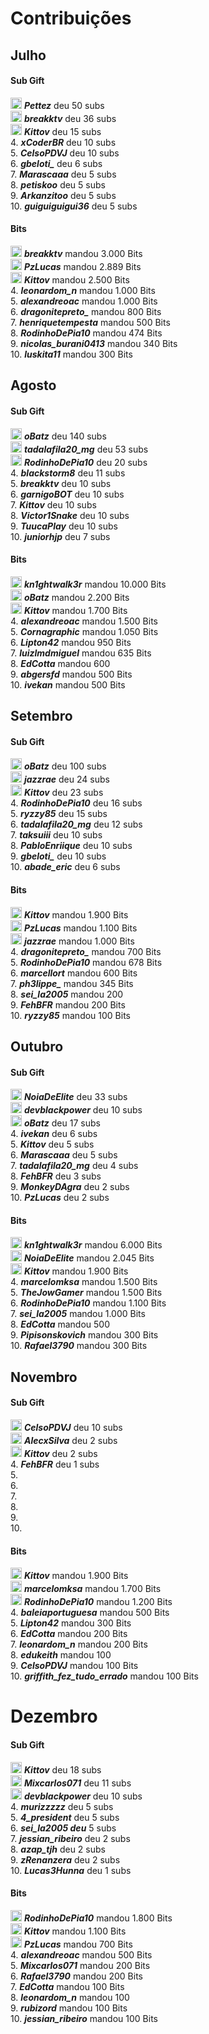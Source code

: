 # Contribuições


## Julho
<!-- tabs:start -->

#### **Sub Gift**

<img src="https://static.twitchcdn.net/assets/GiftBadge-Gold_36-1b402f71cfd08a9bcbaa.png" width="18px"/> ***Pettez*** deu 50 subs <br>
<img src="https://static.twitchcdn.net/assets/GiftBadge-Silver_36-bb7c268e0452a2cdcc8d.png" width="18px"/> ***breakktv*** deu 36 subs <br>
<img src="https://static.twitchcdn.net/assets/GiftBadge-Bronze_36-fd0ee2ef5196b3414a2f.png" width="18px"/> ***Kittov*** deu 15 subs <br>
4. ***xCoderBR*** deu 10 subs <br>
5. ***CelsoPDVJ*** deu 10 subs <br>
6. ***gbeloti_*** deu 6 subs <br>
7. ***Marascaaa*** deu 5 subs <br>
8. ***petiskoo*** deu 5 subs <br>
9. ***Arkanzitoo*** deu 5 subs <br>
10. ***guiguiguigui36*** deu 5 subs <br>

#### **Bits**

<img src="https://static.twitchcdn.net/assets/BitsBadge-Gold_36-c8f77c18519f2a9a0e1c.png" width="18px"/> ***breakktv*** mandou 3.000 Bits <br>
<img src="https://static.twitchcdn.net/assets/BitsBadge-Silver_36-2194db3d68f51d3dd14c.png" width="18px"/> ***PzLucas*** mandou 2.889 Bits <br>
<img src="https://static.twitchcdn.net/assets/BitsBadge-Bronze_36-a9a8deeb17fa7fd7b7b3.png" width="18px"/> ***Kittov*** mandou 2.500 Bits <br>
4. ***leonardom_n*** mandou 1.000 Bits <br>
5. ***alexandreoac*** mandou 1.000 Bits <br>
6. ***dragonitepreto_*** mandou 800 Bits <br>
7. ***henriquetempesta*** mandou 500 Bits <br>
8. ***RodinhoDePia10*** mandou 474 Bits <br>
9. ***nicolas_burani0413*** mandou 340 Bits <br>
10. ***luskita11*** mandou 300 Bits <br>

<!-- tabs:end -->

## Agosto

<!-- tabs:start -->

#### **Sub Gift**

<img src="https://static.twitchcdn.net/assets/GiftBadge-Gold_36-1b402f71cfd08a9bcbaa.png" width="18px"/> ***oBatz*** deu 140 subs <br>
<img src="https://static.twitchcdn.net/assets/GiftBadge-Silver_36-bb7c268e0452a2cdcc8d.png" width="18px"/> ***tadalafila20_mg*** deu 53 subs <br>
<img src="https://static.twitchcdn.net/assets/GiftBadge-Bronze_36-fd0ee2ef5196b3414a2f.png" width="18px"/> ***RodinhoDePia10*** deu 20 subs <br>
4. ***blackstorm8*** deu 11 subs <br>
5. ***breakktv*** deu 10 subs <br>
6. ***garnigoBOT*** deu 10 subs <br>
7. ***Kittov*** deu 10 subs <br>
8. ***Victor1Snake*** deu 10 subs <br>
9. ***TuucaPlay*** deu 10 subs <br>
10. ***juniorhjp*** deu 7 subs <br>

#### **Bits**

<img src="https://static.twitchcdn.net/assets/BitsBadge-Gold_36-c8f77c18519f2a9a0e1c.png" width="18px"/> ***kn1ghtwalk3r*** mandou 10.000 Bits <br>
<img src="https://static.twitchcdn.net/assets/BitsBadge-Silver_36-2194db3d68f51d3dd14c.png" width="18px"/> ***oBatz*** mandou 2.200 Bits <br>
<img src="https://static.twitchcdn.net/assets/BitsBadge-Bronze_36-a9a8deeb17fa7fd7b7b3.png" width="18px"/> ***Kittov*** mandou 1.700 Bits <br>
4. ***alexandreoac*** mandou 1.500 Bits <br>
5. ***Cornagraphic*** mandou 1.050 Bits <br>
6. ***Lipton42*** mandou 950 Bits <br>
7. ***luizlmdmiguel*** mandou 635 Bits <br>
8. ***EdCotta*** mandou 600 <br>
9. ***abgersfd*** mandou 500 Bits <br>
10. ***ivekan*** mandou 500 Bits <br>

<!-- tabs:end -->


## Setembro

<!-- tabs:start -->

#### **Sub Gift**

<img src="https://static.twitchcdn.net/assets/GiftBadge-Gold_36-1b402f71cfd08a9bcbaa.png" width="18px"/> ***oBatz*** deu 100 subs <br>
<img src="https://static.twitchcdn.net/assets/GiftBadge-Silver_36-bb7c268e0452a2cdcc8d.png" width="18px"/> ***jazzrae*** deu 24 subs <br>
<img src="https://static.twitchcdn.net/assets/GiftBadge-Bronze_36-fd0ee2ef5196b3414a2f.png" width="18px"/> ***Kittov*** deu 23 subs <br>
4. ***RodinhoDePia10*** deu 16 subs <br>
5. ***ryzzy85*** deu 15 subs <br>
6. ***tadalafila20_mg*** deu 12 subs <br>
7. ***taksuiii*** deu 10 subs <br>
8. ***PabloEnriique*** deu 10 subs <br>
9. ***gbeloti_*** deu 10 subs <br>
10. ***abade_eric*** deu 6 subs <br>

#### **Bits**

<img src="https://static.twitchcdn.net/assets/BitsBadge-Gold_36-c8f77c18519f2a9a0e1c.png" width="18px"/> ***Kittov*** mandou 1.900 Bits <br>
<img src="https://static.twitchcdn.net/assets/BitsBadge-Silver_36-2194db3d68f51d3dd14c.png" width="18px"/> ***PzLucas*** mandou 1.100 Bits <br>
<img src="https://static.twitchcdn.net/assets/BitsBadge-Bronze_36-a9a8deeb17fa7fd7b7b3.png" width="18px"/> ***jazzrae*** mandou 1.000 Bits <br>
4. ***dragonitepreto_*** mandou 700 Bits <br>
5. ***RodinhoDePia10*** mandou 678 Bits <br>
6. ***marcellort*** mandou 600 Bits <br>
7. ***ph3lippe_*** mandou 345 Bits <br>
8. ***sei_la2005*** mandou 200 <br>
9. ***FehBFR*** mandou 200 Bits <br>
10. ***ryzzy85*** mandou 100 Bits <br>

<!-- tabs:end -->


## Outubro

<!-- tabs:start -->

#### **Sub Gift**

<img src="https://static.twitchcdn.net/assets/GiftBadge-Gold_36-1b402f71cfd08a9bcbaa.png" width="18px"/> ***NoiaDeElite*** deu 33 subs <br>
<img src="https://static.twitchcdn.net/assets/GiftBadge-Silver_36-bb7c268e0452a2cdcc8d.png" width="18px"/> ***devblackpower*** deu 10 subs <br>
<img src="https://static.twitchcdn.net/assets/GiftBadge-Bronze_36-fd0ee2ef5196b3414a2f.png" width="18px"/> ***oBatz*** deu 17 subs <br>
4. ***ivekan*** deu 6 subs <br>
5. ***Kittov*** deu 5 subs <br>
6. ***Marascaaa*** deu 5 subs <br>
7. ***tadalafila20_mg*** deu 4 subs <br>
8. ***FehBFR*** deu 3 subs <br>
9. ***MonkeyDAgra*** deu 2 subs <br>
10. ***PzLucas*** deu 2 subs <br>

#### **Bits**

<img src="https://static.twitchcdn.net/assets/BitsBadge-Gold_36-c8f77c18519f2a9a0e1c.png" width="18px"/> ***kn1ghtwalk3r*** mandou 6.000 Bits <br>
<img src="https://static.twitchcdn.net/assets/BitsBadge-Silver_36-2194db3d68f51d3dd14c.png" width="18px"/> ***NoiaDeElite*** mandou 2.045 Bits <br>
<img src="https://static.twitchcdn.net/assets/BitsBadge-Bronze_36-a9a8deeb17fa7fd7b7b3.png" width="18px"/> ***Kittov*** mandou 1.900 Bits <br>
4. ***marcelomksa*** mandou 1.500 Bits <br>
5. ***TheJowGamer*** mandou 1.500 Bits <br>
6. ***RodinhoDePia10*** mandou 1.100 Bits <br>
7. ***sei_la2005*** mandou 1.000 Bits <br>
8. ***EdCotta*** mandou 500 <br>
9. ***Pipisonskovich*** mandou 300 Bits <br>
10. ***Rafael3790*** mandou 300 Bits <br>

<!-- tabs:end -->

## Novembro

<!-- tabs:start -->

#### **Sub Gift**

<img src="https://static.twitchcdn.net/assets/GiftBadge-Gold_36-1b402f71cfd08a9bcbaa.png" width="18px"/> ***CelsoPDVJ*** deu 10 subs <br>
<img src="https://static.twitchcdn.net/assets/GiftBadge-Silver_36-bb7c268e0452a2cdcc8d.png" width="18px"/> ***AlecxSilva*** deu 2 subs <br>
<img src="https://static.twitchcdn.net/assets/GiftBadge-Bronze_36-fd0ee2ef5196b3414a2f.png" width="18px"/> ***Kittov*** deu 2 subs <br>
4. ***FehBFR*** deu 1 subs <br>
5. <br>
6. <br>
7. <br>
8. <br>
9. <br>
10. <br>

#### **Bits**

<img src="https://static.twitchcdn.net/assets/BitsBadge-Gold_36-c8f77c18519f2a9a0e1c.png" width="18px"/> ***Kittov*** mandou 1.900 Bits <br>
<img src="https://static.twitchcdn.net/assets/BitsBadge-Silver_36-2194db3d68f51d3dd14c.png" width="18px"/> ***marcelomksa*** mandou 1.700 Bits <br>
<img src="https://static.twitchcdn.net/assets/BitsBadge-Bronze_36-a9a8deeb17fa7fd7b7b3.png" width="18px"/> ***RodinhoDePia10*** mandou 1.200 Bits <br>
4. ***baleiaportuguesa*** mandou 500 Bits <br>
5. ***Lipton42*** mandou 300 Bits <br>
6. ***EdCotta*** mandou 200 Bits <br>
7. ***leonardom_n*** mandou 200 Bits <br>
8. ***edukeith*** mandou 100 <br>
9. ***CelsoPDVJ*** mandou 100 Bits <br>
10. ***griffith_fez_tudo_errado*** mandou 100 Bits <br>

<!-- tabs:end -->

# Dezembro

<!-- tabs:start -->

#### **Sub Gift**

<img src="https://static.twitchcdn.net/assets/GiftBadge-Gold_36-1b402f71cfd08a9bcbaa.png" width="18px"/> ***Kittov*** deu 18 subs <br>
<img src="https://static.twitchcdn.net/assets/GiftBadge-Silver_36-bb7c268e0452a2cdcc8d.png" width="18px"/> ***Mixcarlos071*** deu 11 subs <br>
<img src="https://static.twitchcdn.net/assets/GiftBadge-Bronze_36-fd0ee2ef5196b3414a2f.png" width="18px"/> ***devblackpower*** deu 10 subs <br>
4. ***murizzzzz*** deu 5 subs <br>
5. ***4_president*** deu 5 subs<br>
6. ***sei_la2005 deu*** 5 subs<br>
7. ***jessian_ribeiro*** deu 2 subs<br>
8. ***azap_tjh*** deu 2 subs<br>
9. ***zRenanzera*** deu 2 subs<br>
10. ***Lucas3Hunna*** deu 1 subs<br>

#### **Bits**

<img src="https://static.twitchcdn.net/assets/BitsBadge-Gold_36-c8f77c18519f2a9a0e1c.png" width="18px"/> ***RodinhoDePia10*** mandou 1.800 Bits <br>
<img src="https://static.twitchcdn.net/assets/BitsBadge-Silver_36-2194db3d68f51d3dd14c.png" width="18px"/> ***Kittov*** mandou 1.100 Bits <br>
<img src="https://static.twitchcdn.net/assets/BitsBadge-Bronze_36-a9a8deeb17fa7fd7b7b3.png" width="18px"/> ***PzLucas*** mandou 700 Bits <br>
4. ***alexandreoac*** mandou 500 Bits <br>
5. ***Mixcarlos071*** mandou 200 Bits <br>
6. ***Rafael3790*** mandou 200 Bits <br>
7. ***EdCotta*** mandou 100 Bits <br>
8. ***leonardom_n*** mandou 100 <br>
9. ***rubizord*** mandou 100 Bits <br>
10. ***jessian_ribeiro*** mandou 100 Bits <br>

<!-- tabs:end -->